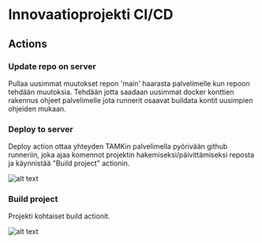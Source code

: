 # Innovaatioprojekti CI/CD

## Actions

### Update repo on server

Pullaa uusimmat muutokset repon 'main' haarasta palvelimelle kun repoon tehdään muutoksia. Tehdään jotta saadaan uusimmat docker konttien rakennus ohjeet palvelimelle jota runnerit osaavat buildata kontit uusimpien ohjeiden mukaan.

### Deploy to server

Deploy action ottaa yhteyden TAMKin palvelimella pyörivään github runneriin, joka ajaa komennot projektin hakemiseksi/päivittämiseksi reposta ja käynnistää "Build project" actionin.

![alt text](https://github.com/ninopenttinen/Innovaatioprojekti-CI-CD/blob/main/Architecture%20pictures/Actions/deploy-to-server.png?raw=true)

### Build project

Projekti kohtaiset build actionit.

![alt text](https://github.com/ninopenttinen/Innovaatioprojekti-CI-CD/blob/main/Architecture%20pictures/Actions/build-project.png?raw=true)
